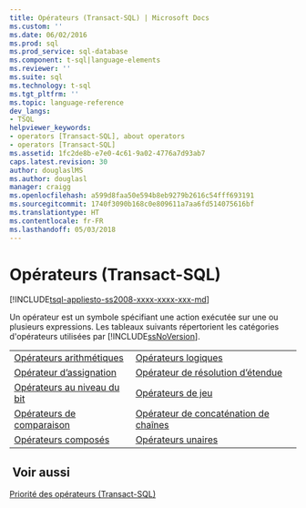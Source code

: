 ```yaml
---
title: Opérateurs (Transact-SQL) | Microsoft Docs
ms.custom: ''
ms.date: 06/02/2016
ms.prod: sql
ms.prod_service: sql-database
ms.component: t-sql|language-elements
ms.reviewer: ''
ms.suite: sql
ms.technology: t-sql
ms.tgt_pltfrm: ''
ms.topic: language-reference
dev_langs:
- TSQL
helpviewer_keywords:
- operators [Transact-SQL], about operators
- operators [Transact-SQL]
ms.assetid: 1fc2de8b-e7e0-4c61-9a02-4776a7d93ab7
caps.latest.revision: 30
author: douglaslMS
ms.author: douglasl
manager: craigg
ms.openlocfilehash: a599d8faa50e594b8eb9279b2616c54fff693191
ms.sourcegitcommit: 1740f3090b168c0e809611a7aa6fd514075616bf
ms.translationtype: HT
ms.contentlocale: fr-FR
ms.lasthandoff: 05/03/2018
---
```

# <a name="operators-transact-sql"></a>Opérateurs (Transact-SQL)
[!INCLUDE[tsql-appliesto-ss2008-xxxx-xxxx-xxx-md](../../includes/tsql-appliesto-ss2008-xxxx-xxxx-xxx-md.md)]

  Un opérateur est un symbole spécifiant une action exécutée sur une ou plusieurs expressions. Les tableaux suivants répertorient les catégories d'opérateurs utilisées par [!INCLUDE[ssNoVersion](../../includes/ssnoversion-md.md)].  
  
|||  
|-|-|  
|[Opérateurs arithmétiques](../../t-sql/language-elements/arithmetic-operators-transact-sql.md)|[Opérateurs logiques](../../t-sql/language-elements/logical-operators-transact-sql.md)|  
|[Opérateur d’assignation](../../t-sql/language-elements/assignment-operator-transact-sql.md)|[Opérateur de résolution d’étendue](../../t-sql/language-elements/scope-resolution-operator-transact-sql.md)|  
|[Opérateurs au niveau du bit](../../t-sql/language-elements/bitwise-operators-transact-sql.md)|[Opérateurs de jeu](http://msdn.microsoft.com/library/1aa4c424-b92c-4409-a1c7-34a0264ee107)|  
|[Opérateurs de comparaison](../../t-sql/language-elements/comparison-operators-transact-sql.md)|[Opérateur de concaténation de chaînes](../../t-sql/language-elements/string-operators-transact-sql.md)|  
|[Opérateurs composés](../../t-sql/language-elements/compound-operators-transact-sql.md)|[Opérateurs unaires](http://msdn.microsoft.com/library/c4748146-4049-4040-8826-56c464410878)|  
  
## <a name="see-also"></a> Voir aussi  
 [Priorité des opérateurs &#40;Transact-SQL&#41;](../../t-sql/language-elements/operator-precedence-transact-sql.md)  
  
  
